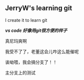 ## JerryW's learning git
I create it to learn git

***vs code 好像用git很方便的样子***

真尼玛爽啊

我受不了了，老董这会儿咋这么能催呢

诶呦喂，我会搞分支了！！

主分支上的测试
